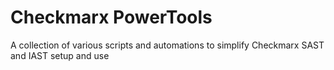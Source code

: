 # Checkmarx PowerTools

A collection of various scripts and automations to simplify Checkmarx SAST and IAST setup and use
